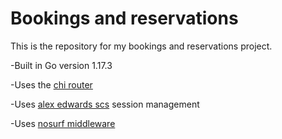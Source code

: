 # Bookings and reservations

This is the repository for my bookings and reservations project.

-Built in Go version 1.17.3

-Uses the [chi router](https://github.com/go-chi/chi)

-Uses [alex edwards scs](https://github.com/alexedwards/scs/v2) session management

-Uses [nosurf middleware](https://github.com/justinas/nosurf)